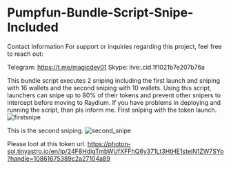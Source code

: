 # Pumpfun-Bundle-Script-Snipe-Included

Contact Information
For support or inquiries regarding this project, feel free to reach out:

Telegram: https://t.me/magicdev01 Skype: live:.cid.1f1021b7e207b76a

This bundle script executes 2 sniping including the first launch and sniping with 16 wallets and the second sniping with 10 wallets.
Using this script, launchers can snipe up to 80% of their tokens and prevent other snipers to intercept before moving to Raydium.
If you have problems in deploying and running the script, then pls inform me.
First sniping with the token launch.
![firstsnipe](https://github.com/user-attachments/assets/0bafcd2a-af0d-4f40-a619-12ed9e7a3103)

This is the second sniping.
![second_snipe](https://github.com/user-attachments/assets/388fb8cd-2102-4201-bd4e-66463bf175ab)

Please loot at this token url.
https://photon-sol.tinyastro.io/en/lp/24F8HdigTmbWUfXFFhQ6y371Lt3HtHE1steiN1ZW7SYo?handle=10861675389c2a27104a89
